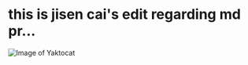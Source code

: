 # this is jisen cai's edit regarding md pr...

![Image of Yaktocat](https://octodex.github.com/images/yaktocat.png)
